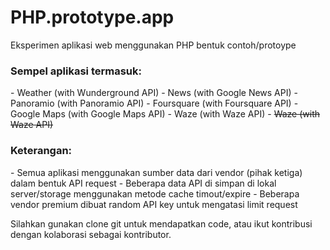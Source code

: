PHP.prototype.app
=================

Eksperimen aplikasi web menggunakan PHP bentuk contoh/protoype<br />

<h3>Sempel aplikasi termasuk:</h3>
- Weather (with Wunderground API)
- News (with Google News API)
- Panoramio (with Panoramio API)
- Foursquare (with Foursquare API)
- Google Maps (with Google Maps API)
- Waze (with Waze API)
- <strike>Waze (with Waze API)</strike>
<br />

<h3>Keterangan:</h3>
- Semua aplikasi menggunakan sumber data dari vendor (pihak ketiga) dalam bentuk API request
- Beberapa data API di simpan di lokal server/storage menggunakan metode cache timout/expire
- Beberapa vendor premium dibuat random API key untuk mengatasi limit request
<br />

Silahkan gunakan clone git untuk mendapatkan code, atau ikut kontribusi dengan kolaborasi sebagai kontributor.
